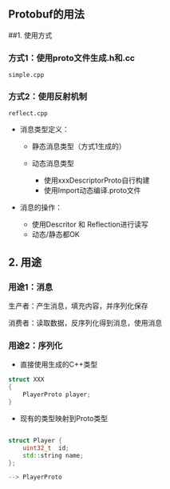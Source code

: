 Protobuf的用法
--------------

##1. 使用方式


### 方式1：使用proto文件生成.h和.cc

```
simple.cpp
```

### 方式2：使用反射机制

```
reflect.cpp
```

 - 消息类型定义：
     - 静态消息类型（方式1生成的）
     
     - 动态消息类型
       - 使用xxxDescriptorProto自行构建
       - 使用Import动态编译.proto文件
       
 - 消息的操作：
    - 使用Descritor 和 Reflection进行读写
    - 动态/静态都OK
    

## 2. 用途    
    
### 用途1：消息

生产者：产生消息，填充内容，并序列化保存

消费者：读取数据，反序列化得到消息，使用消息

    
### 用途2：序列化

 - 直接使用生成的C++类型
 
``` c++
struct XXX 
{
    PlayerProto player;
}

```
 
 - 现有的类型映射到Proto类型
 
``` c++

struct Player {
    uint32_t  id;
    std::string name;
};

--> PlayerProto

```